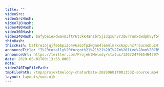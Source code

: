 ```yaml
---
title: ""
videoSrc: 
videoSrcHash: 
video720Hash: 
video480Hash: 
video360Hash: 
video240Hash: bafybeiexdwavn3ftr6t3kk4anzbr5jidqxuhvr3dwrrunxdwdpkvyf5vna?filename=projektmelody-chaturbate-20200601T001353Z-240p.mp4
thinHash: 
thiccHash: bafkreibjqjf666pi2p4v6a63fp2wgnn4lemmlmrxx6xpuhx7r5ucnobuz4?filename=20200601T001353Z-thicc.jpg
announceTitle: "I%20totally%20forgot%21%21%21%20I%27m%20live%20on%20CB%21%21"
announceUrl: https://twitter.com/ProjektMelody/status/1267247965464297473
date: 2020-06-01T00:13:53.000Z
note: 
video240TmpFilePath: 
tmpFilePath: /tmp/projektmelody-chaturbate-20200601T001353Z-source.mp4
layout: layouts/vod.njk
---
```

